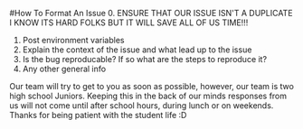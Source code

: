 #How To Format An Issue
0. ENSURE THAT OUR ISSUE ISN'T A DUPLICATE I KNOW ITS HARD FOLKS BUT IT WILL SAVE ALL OF US TIME!!!
1. Post environment variables
2. Explain the context of the issue and what lead up to the issue
3. Is the bug reproducable? If so what are the steps to reproduce it?
4. Any other general info

Our team will try to get to you as soon as possible, however, our team is two high school Juniors. 
Keeping this in the back of our minds responses from us will not come until after school hours, during lunch or on weekends. 
Thanks for being patient with the student life :D
